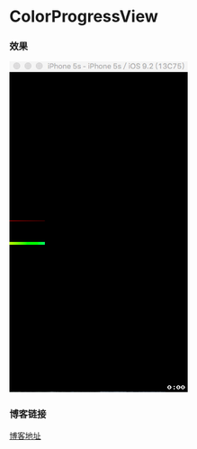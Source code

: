 # ColorProgressView  
  
### 效果  
  
![image](/ColorProgressView.gif)  
  
### 博客链接  
[博客地址](http://www.jianshu.com/p/a95994c9965e)
